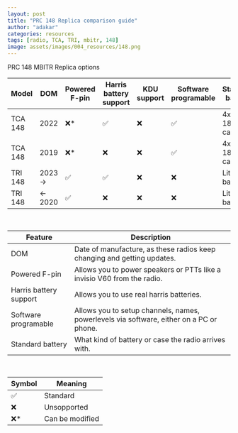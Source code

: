 ```yaml
---
layout: post
title: "PRC 148 Replica comparison guide"
author: "adakar"
categories: resources
tags: [radio, TCA, TRI, mbitr, 148]
image: assets/images/004_resources/148.png
---
```

PRC 148 MBITR Replica options

| Model   | DOM     | Powered F-pin | Harris battery support | KDU support | Software programable | Standard battery |
| ------- | ------- | ------------- | ---------------------- | ----------- | -------------------- | ---------------- |
| TCA 148 | 2022    | ❌\*          | ✅                     | ❌          | ✅                   | 4x 18650 in case |
| TCA 148 | 2019    | ❌\*          | ❌                     | ❌          | ✅                   | 4x 18650 in case |
| TRI 148 | 2023 -> | ✅            | ✅                     | ❌          | ❌                   | Lithium battery  |
| TRI 148 | <- 2020 | ✅            | ❌                     | ❌          | ❌                   | Lithium battery  |

 <br/>
 
| Feature                   | Description                                                                               |
|---                        |---                                                                                        |
| DOM                       | Date of manufacture, as these radios keep changing and getting updates.                   |
| Powered F-pin             | Allows you to power speakers or PTTs like a invisio V60 from the radio.                   |
| Harris battery support    | Allows you to use real harris batteries.                                                  |
| Software programable      | Allows you to setup channels, names, powerlevels via software, either on a PC or phone.   |
| Standard battery          | What kind of battery or case the radio arrives with.                                      |

 <br/>
 
| Symbol | Meaning                  |
|---    |---                        |
| ✅ | Standard                  |
| ❌ | Unsopported               |
| ❌\*    | Can be modified           |

